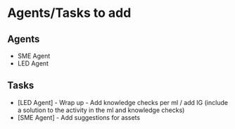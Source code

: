 
# Agents/Tasks to add

## Agents

- SME Agent
- LED Agent

## Tasks

- [LED Agent] - Wrap up - Add knowledge checks per ml / add IG (include a solution to the activity in the ml and knowledge checks)
- [SME Agent] - Add suggestions for assets
